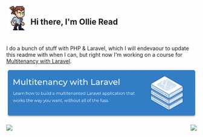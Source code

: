 <img align="left" src="https://raw.githubusercontent.com/ollieread/ollieread/main/small-me-idle_small.gif"> 

## Hi there, I'm Ollie Read

<br clear="left">

I do a bunch of stuff with PHP & Laravel, which I will endevaour to update this readme with when I can, but right now I'm working on a course for <a href="https://multitenancy.dev" target="_blank">Multitenancy with Laravel</a>.

<a href="https://multitenancy.dev" target="_blank">
    <p align="center">
        <img src="https://raw.githubusercontent.com/ollieread/ollieread/main/mwl-banner.png">
    </p>
</a>

<img align='left' src="https://github-readme-stats.vercel.app/api?username=ollieread&show_icons=true&count_private=true&include_all_commits=true">
<img align='right' src="https://github-readme-stats.vercel.app/api/top-langs/?username=ollieread&count_private=true&include_all_commits=true">
